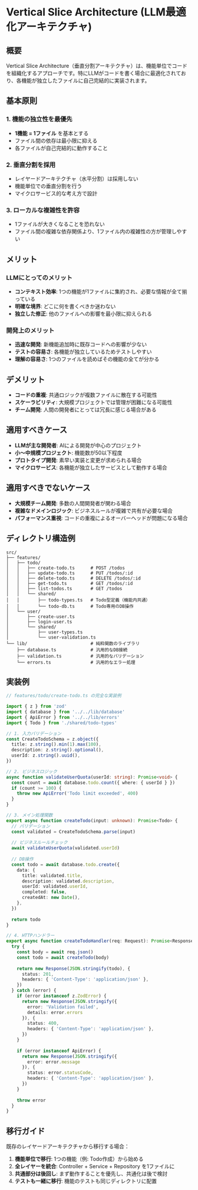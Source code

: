 # Vertical Slice Architecture (LLM最適化アーキテクチャ)

## 概要

Vertical Slice Architecture（垂直分割アーキテクチャ）は、機能単位でコードを組織化するアプローチです。特にLLMがコードを書く場合に最適化されており、各機能が独立したファイルに自己完結的に実装されます。

## 基本原則

### 1. 機能の独立性を最優先
- **1機能 = 1ファイル** を基本とする
- ファイル間の依存は最小限に抑える
- 各ファイルが自己完結的に動作すること

### 2. 垂直分割を採用
- レイヤードアーキテクチャ（水平分割）は採用しない
- 機能単位での垂直分割を行う
- マイクロサービス的な考え方で設計

### 3. ローカルな複雑性を許容
- 1ファイルが大きくなることを恐れない
- ファイル間の複雑な依存関係より、1ファイル内の複雑性の方が管理しやすい

## メリット

### LLMにとってのメリット
- **コンテキスト効率**: 1つの機能が1ファイルに集約され、必要な情報が全て揃っている
- **明確な境界**: どこに何を書くべきか迷わない
- **独立した修正**: 他のファイルへの影響を最小限に抑えられる

### 開発上のメリット
- **迅速な開発**: 新機能追加時に既存コードへの影響が少ない
- **テストの容易さ**: 各機能が独立しているためテストしやすい
- **理解の容易さ**: 1つのファイルを読めばその機能の全てが分かる

## デメリット

- **コードの重複**: 共通ロジックが複数ファイルに散在する可能性
- **スケーラビリティ**: 大規模プロジェクトでは管理が困難になる可能性
- **チーム開発**: 人間の開発者にとっては冗長に感じる場合がある

## 適用すべきケース

- **LLMが主な開発者**: AIによる開発が中心のプロジェクト
- **小〜中規模プロジェクト**: 機能数が50以下程度
- **プロトタイプ開発**: 素早い実装と変更が求められる場合
- **マイクロサービス**: 各機能が独立したサービスとして動作する場合

## 適用すべきでないケース

- **大規模チーム開発**: 多数の人間開発者が関わる場合
- **複雑なドメインロジック**: ビジネスルールが複雑で共有が必要な場合
- **パフォーマンス重視**: コードの重複によるオーバーヘッドが問題になる場合

## ディレクトリ構造例

```
src/
├── features/
│   ├── todo/
│   │   ├── create-todo.ts      # POST /todos
│   │   ├── update-todo.ts      # PUT /todos/:id
│   │   ├── delete-todo.ts      # DELETE /todos/:id
│   │   ├── get-todo.ts         # GET /todos/:id
│   │   ├── list-todos.ts       # GET /todos
│   │   └── shared/
│   │       ├── todo-types.ts   # Todo型定義（機能内共通）
│   │       └── todo-db.ts      # Todo専用のDB操作
│   └── user/
│       ├── create-user.ts
│       ├── login-user.ts
│       └── shared/
│           ├── user-types.ts
│           └── user-validation.ts
└── lib/                        # 純粋関数のライブラリ
    ├── database.ts             # 汎用的なDB接続
    ├── validation.ts           # 汎用的なバリデーション
    └── errors.ts               # 汎用的なエラー処理
```

## 実装例

```typescript
// features/todo/create-todo.ts の完全な実装例

import { z } from 'zod'
import { database } from '../../lib/database'
import { ApiError } from '../../lib/errors'
import { Todo } from './shared/todo-types'

// 1. 入力バリデーション
const CreateTodoSchema = z.object({
  title: z.string().min(1).max(100),
  description: z.string().optional(),
  userId: z.string().uuid(),
})

// 2. ビジネスロジック
async function validateUserQuota(userId: string): Promise<void> {
  const count = await database.todo.count({ where: { userId } })
  if (count >= 100) {
    throw new ApiError('Todo limit exceeded', 400)
  }
}

// 3. メイン処理関数
export async function createTodo(input: unknown): Promise<Todo> {
  // バリデーション
  const validated = CreateTodoSchema.parse(input)
  
  // ビジネスルールチェック
  await validateUserQuota(validated.userId)
  
  // DB操作
  const todo = await database.todo.create({
    data: {
      title: validated.title,
      description: validated.description,
      userId: validated.userId,
      completed: false,
      createdAt: new Date(),
    },
  })
  
  return todo
}

// 4. HTTPハンドラー
export async function createTodoHandler(req: Request): Promise<Response> {
  try {
    const body = await req.json()
    const todo = await createTodo(body)
    
    return new Response(JSON.stringify(todo), {
      status: 201,
      headers: { 'Content-Type': 'application/json' },
    })
  } catch (error) {
    if (error instanceof z.ZodError) {
      return new Response(JSON.stringify({ 
        error: 'Validation failed',
        details: error.errors 
      }), {
        status: 400,
        headers: { 'Content-Type': 'application/json' },
      })
    }
    
    if (error instanceof ApiError) {
      return new Response(JSON.stringify({ 
        error: error.message 
      }), {
        status: error.statusCode,
        headers: { 'Content-Type': 'application/json' },
      })
    }
    
    throw error
  }
}
```

## 移行ガイド

既存のレイヤードアーキテクチャから移行する場合：

1. **機能単位で移行**: 1つの機能（例: Todo作成）から始める
2. **全レイヤーを統合**: Controller + Service + Repository を1ファイルに
3. **共通部分は後回し**: まず動作することを優先し、共通化は後で検討
4. **テストも一緒に移行**: 機能のテストも同じディレクトリに配置
